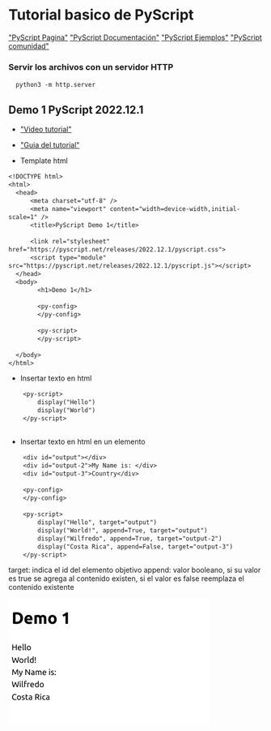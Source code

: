 # Tutorial basico de PyScript


["PyScript Pagina"](https://pyscript.net/)
["PyScript Documentación"](https://docs.pyscript.net/2024.7.1/beginning-pyscript/)
["PyScript Ejemplos"](https://pyscript.com/@examples)
["PyScript comunidad"](https://discord.com/invite/HxvBtukrg2)


### Servir los archivos con un servidor HTTP
```
  python3 -m http.server
```

## Demo 1  PyScript 2022.12.1

- ["Video tutorial"](https://www.youtube.com/live/AcFSzDBNjkI?si=D7zMcmHQUlpwmYyh)
- ["Guia del tutorial"](https://jeff.glass/post/whats-new-pyscript-2022-12-1/)

- Template html
```
<!DOCTYPE html>
<html>
  <head>
      <meta charset="utf-8" />
      <meta name="viewport" content="width=device-width,initial-scale=1" />
      <title>PyScript Demo 1</title>

      <link rel="stylesheet" href="https://pyscript.net/releases/2022.12.1/pyscript.css">
      <script type="module" src="https://pyscript.net/releases/2022.12.1/pyscript.js"></script>
  </head>
  <body>
        <h1>Demo 1</h1>

        <py-config>
        </py-config>

        <py-script>
        </py-script>
    
  </body>
</html>

```

- Insertar texto en html

```
    <py-script>
        display("Hello")
        display("World")
    </py-script>
    
```

- Insertar texto en html en un elemento
```
    <div id="output"></div>
    <div id="output-2">My Name is: </div>
    <div id="output-3">Country</div>

    <py-config>
    </py-config>

    <py-script>
        display("Hello", target="output")
        display("World!", append=True, target="output")
        display("Wilfredo", append=True, target="output-2")
        display("Costa Rica", append=False, target="output-3")
    </py-script>
```

target: indica el id del elemento objetivo
append: valor booleano, si su valor es true se agrega al contenido existen, si el valor es false reemplaza el contenido existente

![alt text](./img/image-1.png)
